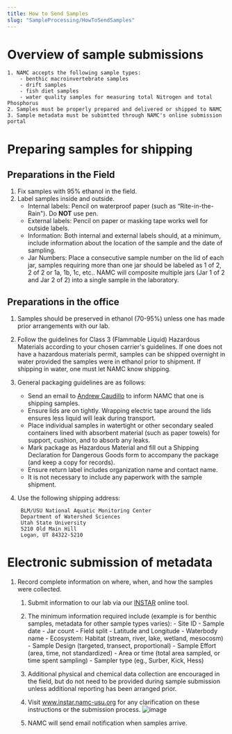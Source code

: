 ```yaml
---
title: How to Send Samples
slug: "SampleProcessing/HowToSendSamples"
---
```


# Overview of sample submissions

    1. NAMC accepts the following sample types:
        - benthic macroinvertebrate samples
        - drift samples
        - fish diet samples
        - water quality samples for measuring total Nitrogen and total Phosphorus
    2. Samples must be properly prepared and delivered or shipped to NAMC
    3. Sample metadata must be subimtted through NAMC's online submission portal
    
# Preparing samples for shipping
## Preparations in the Field
1. Fix samples with 95% ethanol in the field.
1. Label samples inside and outside.
    - Internal labels: Pencil on waterproof paper (such as “Rite-in-the-Rain"). Do **NOT** use pen.
    - External labels: Pencil on paper or masking tape works well for outside labels.
    - Information: Both internal and external labels should, at a minimum, include information about the location of the sample and the date of sampling.
    - Jar Numbers: Place a consecutive sample number on the lid of each jar, samples requiring more than one jar should be labeled as 1 of 2, 2 of 2 or 1a, 1b, 1c,         etc.. NAMC will composite multiple jars (Jar 1 of 2 and Jar 2 of 2) into a single sample in the laboratory.

## Preparations in the office
1. Samples should be preserved in ethanol (70-95%) unless one has made prior arrangements with our lab.  
2. Follow the guidelines for Class 3 (Flammable Liquid) Hazardous Materials according to your chosen carrier's guidelines.  If one does not have a hazardous materials permit, samples can be shipped overnight in water provided the samples were in ethanol prior to shipment.  If shipping in water, one must let NAMC know shipping. 
3. General packaging guidelines are as follows:

    - Send an email to [Andrew Caudillo](Andrew.caudillo@usu.edu) to inform NAMC that one is shipping samples.
    - Ensure lids are on tightly. Wrapping electric tape around the lids ensures less liquid will leak during transport.
    - Place individual samples in watertight or other secondary sealed containers lined with absorbent material (such as paper towels) for support, cushion, and to         absorb any leaks. 
    - Mark package as Hazardous Material and fill out a Shipping Declaration for Dangerous Goods form to accompany the package (and keep a copy for records).
    - Ensure return label includes organization name and contact name.
    - It is not necessary to include any paperwork with the sample shipment.
    
4. Use the following shipping address:
        
        BLM/USU National Aquatic Monitoring Center
        Department of Watershed Sciences
        Utah State University
        5210 Old Main Hill
        Logan, UT 84322-5210

# Electronic submission of metadata
1. Record complete information on where, when, and how the samples were collected.
    1. Submit information to our lab via our [INSTAR](http://instar.namc-usu.org) online tool.
    1. The minimum information required include (example is for benthic samples, metadata for other sample types varies):
            - Site ID
            - Sample date
            - Jar count
            - Field split
            - Latitude and Longitude
            - Waterbody name
            - Ecosystem: Habitat (stream, river, lake, wetland, mesocosm)
            - Sample Design (targeted, transect, proportional)
            - Sample Effort (area, time, not standardized)
            - Area or time (total area sampled, or time spent sampling)
            - Sampler type (eg., Surber, Kick, Hess)
       
    1. Additional physical and chemical data collection are encouraged in the field, but do not need to be provided during sample submission unless additional reporting has been arranged prior.

    1. Visit www.instar.namc-usu.org for any clarification on these instructions or the submission process.
![image](https://user-images.githubusercontent.com/69914403/150181425-6b1826f5-0d6f-4924-ba7d-596a4a97e757.png)

    1. NAMC will send email notification when samples arrive.
